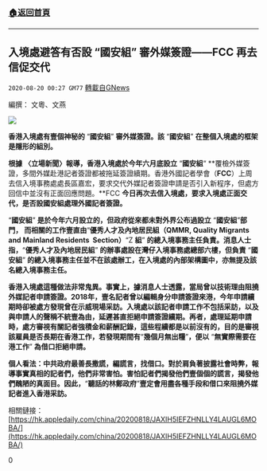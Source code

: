 ###  [:house:返回首頁](https://github.com/ourhimalayas/txt)
---

## 入境處避答有否設 “國安組” 審外媒簽證——FCC 再去信促交代
`2020-08-20 00:27 GM77` [轉載自GNews](https://gnews.org/zh-hant/303556/)

編撰： 文粵、文燕

![](https://s3.amazonaws.com/gnews-media-offload/wp-content/uploads/2020/08/20002504/2020-07-24T063507Z_696138677_RC2IZH9OKI2H_RTRMADP_3_HONGKONG-SECURITY-COUPLE-1.jpg)

**香港入境處有壹個神秘的** “**國安組**” **審外媒簽證。該** “**國安組**” **在整個入境處的框架是隱形的組別。**

**根據** **〈立場新聞〉報導，香港入境處於今年六月底設立** “**國安組**“ **覆檢外媒簽證，多間外媒赴港記者簽證都被拖延簽證續期。香港外國記者學會（**FCC**）上周去信入境事務處處長區嘉宏，要求交代外媒記者簽證申請是否引入新程序，但處方回信中並沒有正面回應問題。**FCC **今日再次去信入境處，要求入境處正面交代，是否設國安組處理外國記者簽證。**

“**國安組**” **是於今年六月設立的，但政府從來都未對外界公布過設立** “**國安組**”**部門，** **而相關的工作壹直由**“**優秀人才及內地居民組（**QMMR, Quality Migrants and Mainland Residents  Section**）**“Z **組**” **的總入境事務主任負責。消息人士指，**“**優秀人才及內地居民組**” **的辦事處設在灣仔入境事務處總部六樓，但負責** “**國安組**” **的總入境事務主任並不在該處辦工，在入境處的內部架構圖中，亦無提及該名總入境事務主任。**

**香港入境處這種做法非常鬼異。事實上，據消息人士透露，當局曾以技術理由阻撓外媒記者申請簽證。**2018**年，壹名記者曾以編輯身分申請簽證來港，今年申請續期時卻被處方發現曾在示威現場采訪。入境處以該記者申請工作不包括采訪，以及與申請人的聲稱不統壹為由，延遲甚直拒絕申請簽證續期。再者，處理延期申請時，處方審視有關記者強積金和薪酬記錄，這些程續都是以前沒有的，目的是審視該雇員是否長期在香港工作，若發現期間有**“**幾個月無出糧**”**，便以** “**無實際需要在港工作**” **為借口拒絕申請。**

**個人看法：中共政府最善長撒謊，編謊言，找借口。對於肩負著披露社會時弊，報導事實真相的記者們，他們非常害怕。害怕記者們揭發他們壹個個的謊言，揭發他們醜陋的真面目。因此，**“**聽話的林鄭政府**”**壹定會用盡各種手段和借口來阻撓外媒記者進入香港采訪。**

相關鏈接：
[https://hk.appledaily.com/china/20200818/JAXIH5IEFZHNLLY4LAUGL6MOBA/](https://hk.appledaily.com/china/20200818/JAXIH5IEFZHNLLY4LAUGL6MOBA/)

0
